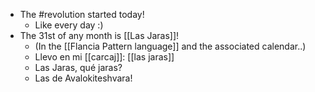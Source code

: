 - The #revolution started today!
  - Like every day :)
- The 31st of any month is [[Las Jaras]]!
  - (In the [[Flancia Pattern language]] and the associated calendar..)
  - Llevo en mi [[carcaj]]: [[las jaras]]
  - Las Jaras, qué jaras?
  - Las de Avalokiteshvara!
